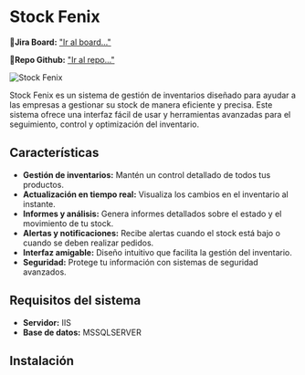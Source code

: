 # Stock Fenix

🔗**Jira Board:** ["Ir al board..."](https://nicolasdacunda.atlassian.net/jira/software/projects/GTN/boards/1)

🔗**Repo Github:** ["Ir al repo..."](https://github.com/roberNicoTejada/StockFenix)

![Stock Fenix](https://your-image-url.com/logo.png)

Stock Fenix es un sistema de gestión de inventarios diseñado para ayudar a las empresas a gestionar su stock de manera eficiente y precisa. Este sistema ofrece una interfaz fácil de usar y herramientas avanzadas para el seguimiento, control y optimización del inventario.

## Características

- **Gestión de inventarios:** Mantén un control detallado de todos tus productos.
- **Actualización en tiempo real:** Visualiza los cambios en el inventario al instante.
- **Informes y análisis:** Genera informes detallados sobre el estado y el movimiento de tu stock.
- **Alertas y notificaciones:** Recibe alertas cuando el stock está bajo o cuando se deben realizar pedidos.
- **Interfaz amigable:** Diseño intuitivo que facilita la gestión del inventario.
- **Seguridad:** Protege tu información con sistemas de seguridad avanzados.

## Requisitos del sistema

- **Servidor:** IIS
- **Base de datos:** MSSQLSERVER 

## Instalación

